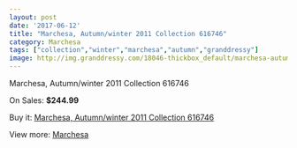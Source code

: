 ```yaml
---
layout: post
date: '2017-06-12'
title: "Marchesa, Autumn/winter 2011 Collection 616746"
category: Marchesa
tags: ["collection","winter","marchesa","autumn","granddressy"]
image: http://img.granddressy.com/18046-thickbox_default/marchesa-autumn-winter-2011-collection-616746.jpg
---
```

Marchesa, Autumn/winter 2011 Collection 616746

On Sales: **$244.99**
<a href="https://www.granddressy.com/en/marchesa/17029-marchesa-autumn-winter-2011-collection-616746.html"><amp-img layout="responsive" width="600" height="600" src="//img.granddressy.com/18046-thickbox_default/marchesa-autumn-winter-2011-collection-616746.jpg" alt="Marchesa, Autumn/winter 2011 Collection 616746 0" /></a>

Buy it: [Marchesa, Autumn/winter 2011 Collection 616746](https://www.granddressy.com/en/marchesa/17029-marchesa-autumn-winter-2011-collection-616746.html "Marchesa, Autumn/winter 2011 Collection 616746")

View more: [Marchesa](https://www.granddressy.com/en/108-marchesa "Marchesa")